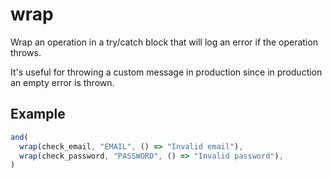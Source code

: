 # wrap

Wrap an operation in a try/catch block that will log an error if the operation throws.

It's useful for throwing a custom message in production since in production an empty error is thrown.

## Example

```ts
and(
  wrap(check_email, "EMAIL", () => "Invalid email"),
  wrap(check_password, "PASSWORD", () => "Invalid password"),
)
```
